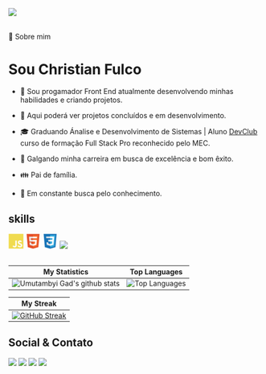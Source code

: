 ![](https://komarev.com/ghpvc/?username=ChristianFulcos&color=red)

##

:ledger: Sobre mim
<h1> Sou Christian Fulco</h1>

- :leaves: Sou progamador Front End atualmente desenvolvendo minhas habilidades e criando projetos.

- :bookmark_tabs:  Aqui poderá ver projetos concluídos e em desenvolvimento.

- :mortar_board: Graduando Ánalise e Desenvolvimento de Sistemas | Aluno <a href="https://rodolfomori.com.br/devclub/"> DevClub</a> curso de formação Full Stack Pro reconhecido pelo MEC.

- :briefcase: Galgando minha carreira em busca de excelência e bom êxito.

- :family: Pai de família.

- 🌱 Em constante busca pelo conhecimento.

## skills
<img width="30px" src="https://raw.githubusercontent.com/devicons/devicon/master/icons/javascript/javascript-plain.svg" /> <img width="30px" src="https://raw.githubusercontent.com/devicons/devicon/master/icons/html5/html5-original.svg" /> <img width="30px" src="https://raw.githubusercontent.com/devicons/devicon/master/icons/css3/css3-original.svg" /> <imh width="30px" src="https://camo.githubusercontent.com/dc9e7e657b4cd5ba7d819d1a9ce61434bd0ddbb94287d7476b186bd783b62279/68747470733a2f2f63646e2e6a7364656c6976722e6e65742f67682f64657669636f6e732f64657669636f6e2f69636f6e732f6769742f6769742d6f726967696e616c2e737667" /> <img width="30px" src="https://cdn.jsdelivr.net/gh/devicons/devicon/icons/git/git-plain.svg" />

##
| My Statistics                                                                                                                                                            | Top Languages                                                                                                                                                                    |
| ------------------------------------------------------------------------------------------------------------------------------------------------------------------------ | ---------------------------------------------------------------------------------------------------------------------------------------------------------------------------------- |
| ![Umutambyi Gad's github stats](https://github-readme-stats.vercel.app/api?username=ChristianFulco&show_icons=true&hide_border=true&count_private=true&theme=jolly) | ![Top Languages](https://github-readme-stats.vercel.app/api/top-langs/?username=ChristianFulco&langs_count=10&count_private=true&hide_border=true&theme=jolly&layout=compact) |


| My Streak                                                                                                                                                             |
| ----------------------------------------------------------------------------------------------------------------------------------------------------------------------- |
| [![GitHub Streak](https://streak-stats.demolab.com/?user=ChristianFulco&theme=jolly)](https://git.io/streak-stats) |

## Social & Contato
<div>
  <a href="https://www.linkedin.com/in/christianfulco/" target="_blank"><img src="https://img.shields.io/badge/-LinkedIn-%230077B5?style=for-the-badge&logo=linkedin&logoColor=white" target="_blank"></a>
  <a href="https://api.whatsapp.com/send/?phone=%2B5535991611333&text&app_absent=0" target="_blank"><img src="https://img.shields.io/badge/WhatsApp-25D366?style=for-the-badge&logo=whatsapp&logoColor=white" target="_blank"></a>
  <a href = "mailto:fulco91@hotmail.com"><img src="https://img.shields.io/badge/-Gmail-%23333?style=for-the-badge&logo=gmail&logoColor=white" target="_blank"></a>
  <a href="https://www.instagram.com/christianpfulco/" target="_blank"><img src="https://img.shields.io/badge/-Instagram-%23E4405F?style=for-the-badge&logo=instagram&logoColor=white" target="_blank"></a>
</div>
<br>


          













